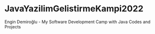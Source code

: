 # JavaYazilimGelistirmeKampi2022
Engin Demiroğlu - My Software Development Camp with Java Codes and Projects
